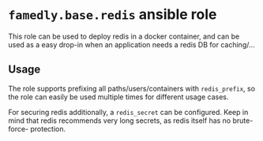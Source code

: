 # `famedly.base.redis` ansible role

This role can be used to deploy redis in a docker container, and can be used
as a easy drop-in when an application needs a redis DB for caching/...

## Usage

The role supports prefixing all paths/users/containers with `redis_prefix`, so
the role can easily be used multiple times for different usage cases.

For securing redis additionally, a `redis_secret` can be configured. Keep in mind
that redis recommends very long secrets, as redis itself has no brute-force-
protection.
